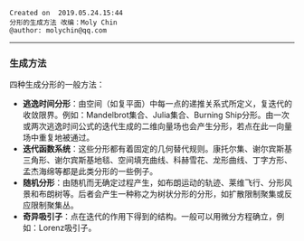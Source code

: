 ```
Created on  2019.05.24.15:44
分形的生成方法 改编：Moly Chin  
@author: molychin@qq.com
```

---
### 生成方法
四种生成分形的一般方法：
* **逃逸时间分形**：由空间（如复平面）中每一点的递推关系式所定义，复迭代的收敛限界。例如：Mandelbrot集合、Julia集合、Burning Ship分形。由一次或两次逃逸时间公式的迭代生成的二维向量场也会产生分形，若点在此一向量场中重复地被通过。
* **迭代函数系统**：这些分形都有着固定的几何替代规则。康托尔集、谢尔宾斯基三角形、谢尔宾斯基地毯、空间填充曲线、科赫雪花、龙形曲线、丁字方形、孟杰海绵等都是此类分形的一些例子。
* **随机分形**：由随机而无确定过程产生，如布朗运动的轨迹、莱维飞行、分形风景和布朗树等。后者会产生一种称之为树状分形的分形，如扩散限制聚集或反应限制聚集丛。
* **奇异吸引子**：点在迭代的作用下得到的结构。一般可以用微分方程确立，例如：Lorenz吸引子。
